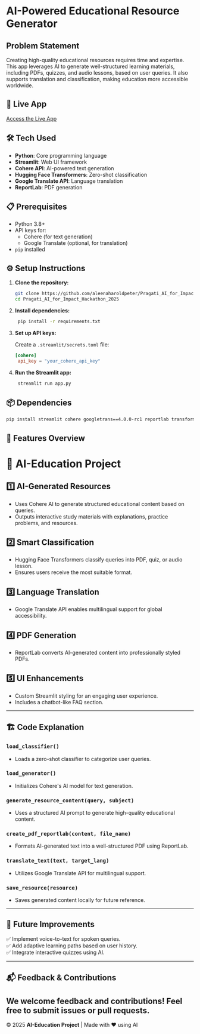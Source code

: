 # AI-Powered Educational Resource Generator

## Problem Statement
Creating high-quality educational resources requires time and expertise. This app leverages AI to generate well-structured learning materials, including PDFs, quizzes, and audio lessons, based on user queries. It also supports translation and classification, making education more accessible worldwide.

## 🚀 Live App
[Access the Live App](https://pragatiaiforimpacthackathon2025-foswrb3xlnymr4qs393ctr.streamlit.app/)

## 🛠️ Tech Used
- **Python**: Core programming language
- **Streamlit**: Web UI framework
- **Cohere API**: AI-powered text generation
- **Hugging Face Transformers**: Zero-shot classification
- **Google Translate API**: Language translation
- **ReportLab**: PDF generation

## 📋 Prerequisites
- Python 3.8+
- API keys for:
  - Cohere (for text generation)
  - Google Translate (optional, for translation)
- `pip` installed

## ⚙️ Setup Instructions
1. **Clone the repository:**
   ```bash
   git clone https://github.com/aleenaharoldpeter/Pragati_AI_for_Impact_Hackathon_2025.git
   cd Pragati_AI_for_Impact_Hackathon_2025
   ```
2. **Install dependencies:**
   ```bash
    pip install -r requirements.txt
   ```
3. **Set up API keys:**

    Create a `.streamlit/secrets.toml` file:

   ```toml
   [cohere]
    api_key = "your_cohere_api_key"
   ```     
4. **Run the Streamlit app:**
   ```bash
    streamlit run app.py
   ```   
## 📦 Dependencies   
```bash
pip install streamlit cohere googletrans==4.0.0-rc1 reportlab transformers
```   
## 📝 Features Overview
# 🚀 AI-Education Project  

## 1️⃣ AI-Generated Resources  
- Uses Cohere AI to generate structured educational content based on queries.  
- Outputs interactive study materials with explanations, practice problems, and resources.  

## 2️⃣ Smart Classification  
- Hugging Face Transformers classify queries into PDF, quiz, or audio lesson.  
- Ensures users receive the most suitable format.  

## 3️⃣ Language Translation  
- Google Translate API enables multilingual support for global accessibility.  

## 4️⃣ PDF Generation  
- ReportLab converts AI-generated content into professionally styled PDFs.  

## 5️⃣ UI Enhancements  
- Custom Streamlit styling for an engaging user experience.  
- Includes a chatbot-like FAQ section.  

---

## 🏗️ Code Explanation  

### `load_classifier()`  
- Loads a zero-shot classifier to categorize user queries.  

### `load_generator()`  
- Initializes Cohere's AI model for text generation.  

### `generate_resource_content(query, subject)`  
- Uses a structured AI prompt to generate high-quality educational content.  

### `create_pdf_reportlab(content, file_name)`  
- Formats AI-generated text into a well-structured PDF using ReportLab.  

### `translate_text(text, target_lang)`  
- Utilizes Google Translate API for multilingual support.  

### `save_resource(resource)`  
- Saves generated content locally for future reference.  

---

## 📖 Future Improvements  
✅ Implement voice-to-text for spoken queries.  
✅ Add adaptive learning paths based on user history.  
✅ Integrate interactive quizzes using AI.  

---

## 📬 Feedback & Contributions  
We welcome feedback and contributions! Feel free to submit issues or pull requests.  
---
© 2025 **AI-Education Project** | Made with ❤️ using AI  
